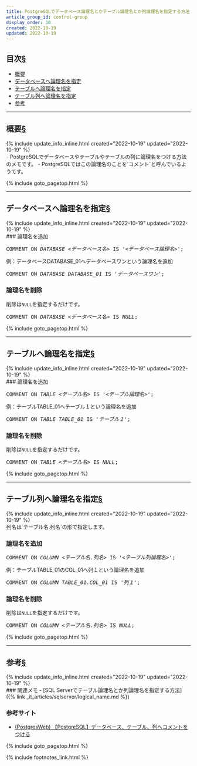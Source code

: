 ```yaml
---
title: PostgreSQLでデータベース論理名とかテーブル論理名とか列論理名を指定する方法
article_group_id: control-group
display_order: 10
created: 2022-10-19
updated: 2022-10-19
---
```

## <a name="index">目次</a><a class="heading-anchor-permalink" href="#目次">§</a>

<ul id="index_ul">
<li><a href="#概要">概要</a></li>
<li><a href="#データベースへ論理名を指定">データベースへ論理名を指定</a></li>
<li><a href="#テーブルへ論理名を指定">テーブルへ論理名を指定</a></li>
<li><a href="#テーブル列へ論理名を指定">テーブル列へ論理名を指定</a></li>
<li><a href="#参考">参考</a></li>
</ul>

* * *
## <a name="概要">概要</a><a class="heading-anchor-permalink" href="#概要">§</a>
<div class="chapter-updated">{% include update_info_inline.html created="2022-10-19" updated="2022-10-19" %}</div>
- PostgreSQLでデータベースやテーブルやテーブルの列に論理名をつける方法のメモです。
- PostgreSQLではこの論理名のことを`コメント`と呼んでいるようです。

{% include goto_pagetop.html %}

* * *
## <a name="データベースへ論理名を指定">データベースへ論理名を指定</a><a class="heading-anchor-permalink" href="#データベースへ論理名を指定">§</a>
<div class="chapter-updated">{% include update_info_inline.html created="2022-10-19" updated="2022-10-19" %}</div>
### 論理名を追加
<div class="code-box-syntax no-title">
<pre>
COMMENT ON <em class="blue">DATABASE</em> <em class="orange">&lt;データベース名&gt;</em> IS '<em>&lt;データベース論理名&gt;</em>'; 
</pre>
</div>
<div class="code-box">
<div class="title">例：データベースDATABASE_01へデータベースワンという論理名を追加</div>
<pre>
COMMENT ON <em class="blue">DATABASE</em> <em class="orange">DATABASE_01</em> IS '<em>データベースワン</em>'; 
</pre>
</div>

### 論理名を削除
削除は`NULL`を指定するだけです。
<div class="code-box no-title">
<pre>
COMMENT ON <em class="blue">DATABASE</em> <em class="orange">&lt;データベース名&gt;</em> IS <em>NULL</em>; 
</pre>
</div>

{% include goto_pagetop.html %}

* * *
## <a name="テーブルへ論理名を指定">テーブルへ論理名を指定</a><a class="heading-anchor-permalink" href="#テーブルへ論理名を指定">§</a>
<div class="chapter-updated">{% include update_info_inline.html created="2022-10-19" updated="2022-10-19" %}</div>
### 論理名を追加
<div class="code-box-syntax no-title">
<pre>
COMMENT ON <em class="blue">TABLE</em> <em class="orange">&lt;テーブル名&gt;</em> IS '<em>&lt;テーブル論理名&gt;</em>'; 
</pre>
</div>
<div class="code-box">
<div class="title">例：テーブルTABLE_01へテーブル１という論理名を追加</div>
<pre>
COMMENT ON <em class="blue">TABLE</em> <em class="orange">TABLE_01</em> IS '<em>テーブル１</em>'; 
</pre>
</div>

### 論理名を削除
削除は`NULL`を指定するだけです。
<div class="code-box no-title">
<pre>
COMMENT ON <em class="blue">TABLE</em> <em class="orange">&lt;テーブル名&gt;</em> IS <em>NULL</em>; 
</pre>
</div>

{% include goto_pagetop.html %}

* * *
## <a name="テーブル列へ論理名を指定">テーブル列へ論理名を指定</a><a class="heading-anchor-permalink" href="#テーブル列へ論理名を指定">§</a>
<div class="chapter-updated">{% include update_info_inline.html created="2022-10-19" updated="2022-10-19" %}</div>
列名は`テーブル名.列名`の形で指定します。

### 論理名を追加
<div class="code-box-syntax no-title">
<pre>
COMMENT ON <em class="blue">COLUMN</em> <em class="orange">&lt;テーブル名.列名&gt;</em> IS '<em>&lt;テーブル列論理名&gt;</em>'; 
</pre>
</div>
<div class="code-box">
<div class="title">例：テーブルTABLE_01のCOL_01へ列１という論理名を追加</div>
<pre>
COMMENT ON <em class="blue">COLUMN</em> <em class="orange">TABLE_01.COL_01</em> IS '<em>列１</em>'; 
</pre>
</div>

### 論理名を削除
削除は`NULL`を指定するだけです。
<div class="code-box no-title">
<pre>
COMMENT ON <em class="blue">COLUMN</em> <em class="orange">&lt;テーブル名.列名&gt;</em> IS <em>NULL</em>; 
</pre>
</div>

{% include goto_pagetop.html %}

* * *
## <a name="参考">参考</a><a class="heading-anchor-permalink" href="#参考">§</a>
<div class="chapter-updated">{% include update_info_inline.html created="2022-10-19" updated="2022-10-19" %}</div>
### 関連メモ
- [SQL Serverでテーブル論理名とか列論理名を指定する方法]({% link _it_articles/sqlserver/logical_name.md %})

### 参考サイト
- [(PostgresWeb)  【PostgreSQL】データベース、テーブル、列へコメントをつける](https://postgresweb.com/post-5022)

{% include goto_pagetop.html %}

{% include footnotes_link.html %}
